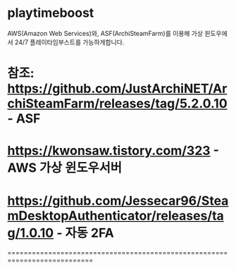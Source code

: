 # playtimeboost
AWS(Amazon Web Services)와, ASF(ArchiSteamFarm)를 이용해 가상 윈도우에서 24/7 플레이타임부스트를 가능하게합니다.

참조:
https://github.com/JustArchiNET/ArchiSteamFarm/releases/tag/5.2.0.10 - ASF
===========================================================================
https://kwonsaw.tistory.com/323 - AWS 가상 윈도우서버
===========================================================================
https://github.com/Jessecar96/SteamDesktopAuthenticator/releases/tag/1.0.10 - 자동 2FA
===========================================================================

===========================================================================

